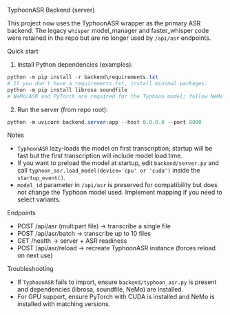 TyphoonASR Backend (server)

This project now uses the TyphoonASR wrapper as the primary ASR backend. The legacy `whisper` model_manager and faster_whisper code were retained in the repo but are no longer used by `/api/asr` endpoints.

Quick start

1. Install Python dependencies (examples):

```powershell
python -m pip install -r backend\requirements.txt
# If you don't have a requirements.txt, install minimal packages:
python -m pip install librosa soundfile
# NeMo/ASR and PyTorch are required for the Typhoon model; follow NeMo installation docs for your CUDA/PyTorch version.
```

2. Run the server (from repo root):

```powershell
python -m uvicorn backend.server:app --host 0.0.0.0 --port 8000
```

Notes
- `TyphoonASR` lazy-loads the model on first transcription; startup will be fast but the first transcription will include model load time.
- If you want to preload the model at startup, edit `backend/server.py` and call `typhoon_asr.load_model(device='cpu' or 'cuda')` inside the `startup_event()`.
- `model_id` parameter in `/api/asr` is preserved for compatibility but does not change the Typhoon model used. Implement mapping if you need to select variants.

Endpoints
- POST /api/asr (multipart file) -> transcribe a single file
- POST /api/asr/batch -> transcribe up to 10 files
- GET /health -> server + ASR readiness
- POST /api/asr/reload -> recreate TyphoonASR instance (forces reload on next use)

Troubleshooting
- If `TyphoonASR` fails to import, ensure `backend/typhoon_asr.py` is present and dependencies (librosa, soundfile, NeMo) are installed.
- For GPU support, ensure PyTorch with CUDA is installed and NeMo is installed with matching versions.
